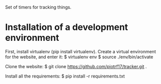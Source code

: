 Set of timers for tracking things.

Installation of a development environment
=========================================
First, install virtualenv (pip install virtualenv).  Create a virtual
environment for the website, and enter it:
$ virtualenv env
$ source ./env/bin/activate

Clone the website:
$ git clone https://github.com/piotrf17/tracker.git .

Install all the requirements:
$ pip install -r requirements.txt
